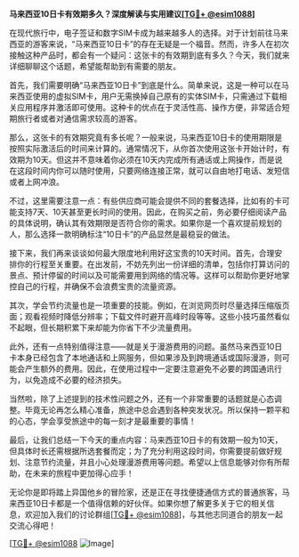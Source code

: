 **马来西亚10日卡有效期多久？深度解读与实用建议[[TG💪+ @esim1088](https://t.me/s/esim1088)]**

在现代旅行中，电子签证和数字SIM卡成为越来越多人的选择。对于计划前往马来西亚的游客来说，“马来西亚10日卡”的存在无疑是一个福音。然而，许多人在初次接触这种产品时，都会有一个疑问：这张卡的有效期到底有多久？今天，我们就来详细聊聊这个话题，希望能帮助到有需要的朋友。

首先，我们需要明确“马来西亚10日卡”到底是什么。简单来说，这是一种可以在马来西亚使用的虚拟SIM卡，用户无需换掉自己原有的实体SIM卡，只需通过下载相关应用程序并激活即可使用。这种卡的优点在于灵活性高、操作方便，非常适合短期旅行者或者对通信需求较高的游客。

那么，这张卡的有效期究竟有多长呢？一般来说，马来西亚10日卡的使用期限是按照实际激活后的时间来计算的。通常情况下，从你首次使用这张卡开始计时，有效期为10天。但这并不意味着你必须在10天内完成所有通话或上网操作，而是说在这段时间内你可以随时使用，只要网络连接正常，就可以自由地打电话、发短信或者上网冲浪。

不过，这里需要注意一点：有些供应商可能会提供不同的套餐选择，比如有的卡可能支持7天、10天甚至更长时间的使用。因此，在购买之前，务必要仔细阅读产品的具体说明，确认其有效期限是否符合你的需求。如果你是一个喜欢提前规划的人，那么选择一款明确标注“10日卡”的产品显然是最稳妥的做法。

接下来，我们再来谈谈如何最大限度地利用好这宝贵的10天时间。首先，合理安排你的行程至关重要。在出发前，不妨先列出一份详细的清单，包括你打算访问的景点、预计停留的时间以及可能需要用到网络的情况等。这样可以帮助你更好地掌控自己的行程，并确保不会浪费宝贵的流量资源。

其次，学会节约流量也是一项重要的技能。例如，在浏览网页时尽量选择压缩版页面；观看视频时降低分辨率；下载文件时避开高峰时段等等。这些小技巧虽然看似不起眼，但长期积累下来却能为你省下不少流量费用。

此外，还有一点特别值得注意——就是关于漫游费用的问题。虽然马来西亚10日卡本身已经包含了本地通话和上网服务，但如果涉及到跨境通话或国际漫游，则可能会产生额外的费用。因此，在使用过程中一定要注意避免不必要的跨国通讯行为，以免造成不必要的经济损失。

当然啦，除了上述提到的技术性问题之外，还有一个非常重要的话题就是心态调整。毕竟无论再怎么精心准备，旅途中总会遇到各种突发状况。所以保持一颗平和的心态，学会享受旅途中的每一刻才是最重要的事情！

最后，让我们总结一下今天的重点内容：马来西亚10日卡的有效期一般为10天，但具体时长还需根据所选套餐而定；为了充分利用这段时间，你需要提前做好规划、注意节约流量，并且小心处理漫游费用等问题。希望以上信息能够对你有所帮助，在未来的旅程中更加得心应手！

无论你是即将踏上异国他乡的冒险家，还是正在寻找便捷通信方式的普通旅客，马来西亚10日卡都是一个值得信赖的好伙伴。如果你想了解更多关于它的相关信息，欢迎加入我们的讨论群组[[TG💪+ @esim1088](https://t.me/s/esim1088)]，与其他志同道合的朋友一起交流心得吧！

[[TG💪+ @esim1088](https://t.me/s/esim1088) ![Image](https://i.postimg.cc/4NQfJmqS/Snipaste-2025-05-13-00-14-12.png)]